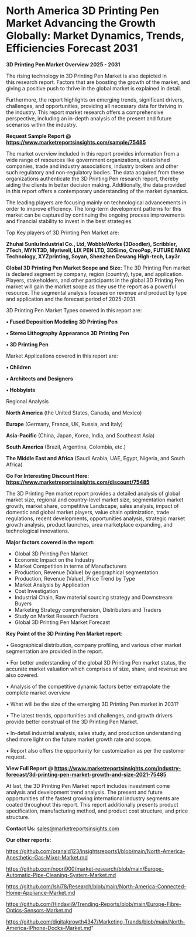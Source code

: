 # North America 3D Printing Pen Market Advancing the Growth Globally: Market Dynamics, Trends, Efficiencies Forecast 2031

<Strong> 3D Printing Pen Market Overview 2025 - 2031</strong>

The rising technology in 3D Printing Pen Market is also depicted in this research report. Factors that are boosting the growth of the market, and giving a positive push to thrive in the global market is explained in detail.

Furthermore, the report highlights on emerging trends, significant drivers, challenges, and opportunities, providing all necessary data for thriving in the industry. This report market research offers a comprehensive perspective, including an in-depth analysis of the present and future scenarios within the industry.

<strong>Request Sample Report @ <a href=https://www.marketreportsinsights.com/sample/75485>https://www.marketreportsinsights.com/sample/75485</a></strong>

The market overview included in this report provides information from a wide range of resources like government organizations, established companies, trade and industry associations, industry brokers and other such regulatory and non-regulatory bodies. The data acquired from these organizations authenticate the 3D Printing Pen research report, thereby aiding the clients in better decision making. Additionally, the data provided in this report offers a contemporary understanding of the market dynamics.

The leading players are focusing mainly on technological advancements in order to improve efficiency. The long-term development patterns for this market can be captured by continuing the ongoing process improvements and financial stability to invest in the best strategies.

Top Key players of 3D Printing Pen Market are:

<strong>Zhuhai Sunlu Industrial Co., Ltd, WobbleWorks (3Doodler), Scribbler, 7Tech, MYNT3D, Myriwell, LIX PEN LTD, 3DSimo, CreoPop, FUTURE MAKE Technology, XYZprinting, Soyan, Shenzhen Dewang High-tech, Lay3r</strong>

<strong><b>Global 3D Printing Pen Market Scope and Size:</b></strong>
The 3D Printing Pen market is declared segment by company, region (country), type, and application. Players, stakeholders, and other participants in the global 3D Printing Pen market will gain the market scope as they use the report as a powerful resource. The segmental analysis focuses on revenue and product by type and application and the forecast period of 2025-2031.

3D Printing Pen Market Types covered in this report are:

<strong>• Fused Deposition Modeling 3D Printing Pen

• Stereo Lithography Appearance 3D Printing Pen

• 3D Printing Pen</strong>

Market Applications covered in this report are:

<strong>• Children

• Architects and Designers

• Hobbyists</strong> 

Regional Analysis

<strong>North America</strong> (the United States, Canada, and Mexico)

<strong>Europe</strong> (Germany, France, UK, Russia, and Italy)

<strong>Asia-Pacific</strong> (China, Japan, Korea, India, and Southeast Asia)

<strong>South America</strong> (Brazil, Argentina, Colombia, etc.)

<strong>The Middle East and Africa</strong> (Saudi Arabia, UAE, Egypt, Nigeria, and South Africa)

<strong>Go For Interesting Discount Here: <a href=https://www.marketreportsinsights.com/discount/75485>https://www.marketreportsinsights.com/discount/75485</a></strong>

The 3D Printing Pen market report provides a detailed analysis of global market size, regional and country-level market size, segmentation market growth, market share, competitive Landscape, sales analysis, impact of domestic and global market players, value chain optimization, trade regulations, recent developments, opportunities analysis, strategic market growth analysis, product launches, area marketplace expanding, and technological innovations.

<strong><b>Major factors covered in the report:</b></strong>
<ul>
  <li>Global 3D Printing Pen Market </li>
  <li>Economic Impact on the Industry</li>
  <li>Market Competition in terms of Manufacturers</li>
  <li>Production, Revenue (Value) by geographical segmentation</li>
  <li>Production, Revenue (Value), Price Trend by Type</li>
  <li>Market Analysis by Application</li>
  <li>Cost Investigation</li>
  <li>Industrial Chain, Raw material sourcing strategy and Downstream Buyers</li>
  <li>Marketing Strategy comprehension, Distributors and Traders</li>
  <li>Study on Market Research Factors</li>
  <li>Global 3D Printing Pen Market Forecast</li>
</ul>

<strong><b>Key Point of the 3D Printing Pen Market report:</b></strong>

• Geographical distribution, company profiling, and various other market segmentation are provided in the report.

• For better understanding of the global 3D Printing Pen market status, the accurate market valuation which comprises of size, share, and revenue are also covered.

• Analysis of the competitive dynamic factors better extrapolate the complete market overview

• What will be the size of the emerging 3D Printing Pen market in 2031?

• The latest trends, opportunities and challenges, and growth drivers provide better construal of the 3D Printing Pen Market.

• In-detail industrial analysis, sales study, and production understanding shed more light on the future market growth rate and scope.

• Report also offers the opportunity for customization as per the customer request.

<strong><b>View Full Report @ <a href=https://www.marketreportsinsights.com/industry-forecast/3d-printing-pen-market-growth-and-size-2021-75485>https://www.marketreportsinsights.com/industry-forecast/3d-printing-pen-market-growth-and-size-2021-75485</a></b></strong>


At last, the 3D Printing Pen Market report includes investment come analysis and development trend analysis. The present and future opportunities of the fastest growing international industry segments are coated throughout this report. This report additionally presents product specification, manufacturing method, and product cost structure, and price structure.

<strong>Contact Us:</strong>
sales@marketreportsinsights.com

<strong>Our other reports:</strong>

<a href=https://github.com/pranald123/insightsreports1/blob/main/North-America-Anesthetic-Gas-Mixer-Market.md>https://github.com/pranald123/insightsreports1/blob/main/North-America-Anesthetic-Gas-Mixer-Market.md</a>

<a href=https://github.com/noori900/market-research/blob/main/Europe-Automatic-Pipe-Cleaning-System-Market.md>https://github.com/noori900/market-research/blob/main/Europe-Automatic-Pipe-Cleaning-System-Market.md</a>

<a href=https://github.com/Ishi78/Research/blob/main/North-America-Connected-Home-Appliance-Market.md>https://github.com/Ishi78/Research/blob/main/North-America-Connected-Home-Appliance-Market.md</a>

<a href=https://github.com/Hindavii9/Trending-Reports/blob/main/Europe-Fibre-Optics-Sensors-Market.md>https://github.com/Hindavii9/Trending-Reports/blob/main/Europe-Fibre-Optics-Sensors-Market.md</a>

<a href=https://github.com/digitalgrowth4347/Marketing-Trands/blob/main/North-America-IPhone-Docks-Market.md>https://github.com/digitalgrowth4347/Marketing-Trands/blob/main/North-America-IPhone-Docks-Market.md</a>"
